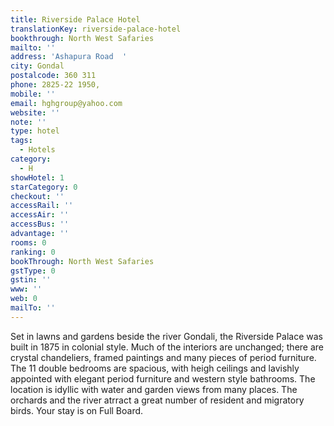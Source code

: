 ```yaml
---
title: Riverside Palace Hotel
translationKey: riverside-palace-hotel
bookthrough: North West Safaries
mailto: ''
address: 'Ashapura Road  '
city: Gondal
postalcode: 360 311
phone: 2825-22 1950,
mobile: ''
email: hghgroup@yahoo.com
website: ''
note: ''
type: hotel
tags:
  - Hotels
category:
  - H
showHotel: 1
starCategory: 0
checkout: ''
accessRail: ''
accessAir: ''
accessBus: ''
advantage: ''
rooms: 0
ranking: 0
bookThrough: North West Safaries
gstType: 0
gstin: ''
www: ''
web: 0
mailTo: ''
---
```







Set in lawns and gardens beside the river Gondali, the Riverside Palace was built in 1875 in colonial style.     Much of the interiors are unchanged; there are crystal chandeliers, framed paintings and many pieces of period furniture.    The 11 double bedrooms are spacious, with heigh ceilings and lavishly appointed with elegant period furniture and western style bathrooms.    The location is idyllic with water and garden views from many places. The orchards and the river atrract a great number of resident and migratory birds.    Your stay is on Full Board.